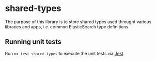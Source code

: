 # shared-types

The purpose of this library is to store shared types used throught various
libraries and apps, i.e. common ElasticSearch type definitions

## Running unit tests

Run `nx test shared-types` to execute the unit tests via [Jest](https://jestjs.io).

